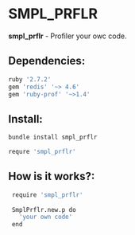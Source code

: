 # SMPL_PRFLR
**smpl_prflr** - Profiler your owc code.

## Dependencies:
```sh
ruby '2.7.2'
gem 'redis' '~> 4.6'
gem 'ruby-prof' '~>1.4'
```
## Install:
```sh
bundle install smpl_prflr

requre 'smpl_prflr'
```
## How is it works?:
```sh
 require 'smpl_prflr'
 
 SmplPrflr.new.p do
   'your own code'
 end
```